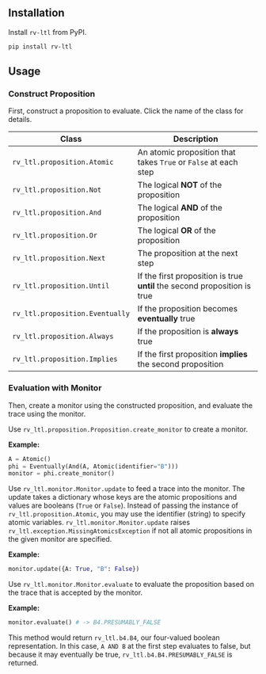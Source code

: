 ## Installation

Install `rv-ltl` from PyPI.

```bash
pip install rv-ltl
```

## Usage

### Construct Proposition

First, construct a proposition to evaluate. Click the name of the class for details.

| Class                           | Description                                                               |
| ------------------------------- | ------------------------------------------------------------------------- |
| `rv_ltl.proposition.Atomic`     | An atomic proposition that takes `True` or `False` at each step           |
| `rv_ltl.proposition.Not`        | The logical **NOT** of the proposition                                    |
| `rv_ltl.proposition.And`        | The logical **AND** of the proposition                                    |
| `rv_ltl.proposition.Or`         | The logical **OR** of the proposition                                     |
| `rv_ltl.proposition.Next`       | The proposition at the next step                                          |
| `rv_ltl.proposition.Until`      | If the first proposition is true **until** the second proposition is true |
| `rv_ltl.proposition.Eventually` | If the proposition becomes **eventually** true                            |
| `rv_ltl.proposition.Always`     | If the proposition is **always** true                                     |
| `rv_ltl.proposition.Implies`    | If the first proposition **implies** the second proposition               |

### Evaluation with Monitor

Then, create a monitor using the constructed proposition, and evaluate the trace using the monitor.

Use `rv_ltl.proposition.Proposition.create_monitor` to create a monitor.

**Example:**

```python
A = Atomic()
phi = Eventually(And(A, Atomic(identifier="B")))
monitor = phi.create_monitor()
```

Use `rv_ltl.monitor.Monitor.update` to feed a trace into the monitor. The update takes a dictionary whose keys are the atomic propositions and values are booleans (`True` or `False`). Instead of passing the instance of `rv_ltl.proposition.Atomic`, you may use the identifier (string) to specify atomic variables. `rv_ltl.monitor.Monitor.update` raises `rv_ltl.exception.MissingAtomicsException` if not all atomic propositions in the given monitor are specified.

**Example:**

```python
monitor.update({A: True, "B": False})
```

Use `rv_ltl.monitor.Monitor.evaluate` to evaluate the proposition based on the trace that is accepted by the monitor.

**Example:**

```python
monitor.evaluate() # -> B4.PRESUMABLY_FALSE
```

This method would return `rv_ltl.b4.B4`, our four-valued boolean representation. In this case, `A AND B` at the first step evaluates to false, but because it may eventually be true, `rv_ltl.b4.B4.PRESUMABLY_FALSE` is returned.
